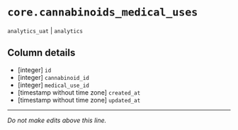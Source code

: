 # `core.cannabinoids_medical_uses`
`analytics_uat` | `analytics`

## Column details
* [integer]   `id`
* [integer]   `cannabinoid_id`
* [integer]   `medical_use_id`
* [timestamp without time zone] `created_at`
* [timestamp without time zone] `updated_at`

-------------------------------------------------------------------------------
*Do not make edits above this line.*
